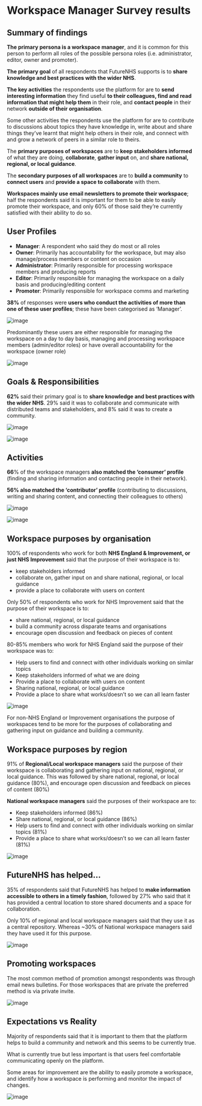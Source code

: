 # Workspace Manager Survey results

## Summary of findings
**The primary persona is a workspace manager**, and it is common for this person to perform all roles of the possible persona roles (i.e. administrator, editor, owner and promoter).

**The primary goal** of all respondents that FutureNHS supports is to **share knowledge and best practices with the wider NHS**.

**The key activities** the respondents use the platform for are to **send interesting information** they find useful **to their colleagues, find and read information that might help them** in their role, and **contact people** in their network **outside of their organisation**.

Some other activities the respondents use the platform for are to contribute to discussions about topics they have knowledge in, write about and share things they’ve learnt that might help others in their role, and connect with and grow a network of peers in a similar role to theirs.

The **primary purposes of workspaces** are to **keep stakeholders informed** of what they are doing, **collaborate**, **gather input** on, and **share national, regional, or local guidance**.

The **secondary purposes of all workspaces** are to **build a community** to **connect users** and **provide a space to collaborate** with them.

**Workspaces mainly use email newsletters to promote their workspace**; half the respondents said it is important for them to be able to easily promote their workspace, and only 60% of those said they’re currently satisfied with their ability to do so.

## User Profiles
- **Manager**: A respondent who said they do most or all roles​
- **Owner**: Primarily has accountability for the workspace, but may also manage/process members or content on occasion ​
- **Administrator**: Primarily responsible for processing workspace members and producing reports​
- **Editor**: Primarily responsible for managing the workspace on a daily basis and producing/editing content​
- **Promoter**: Primarily responsible for workspace comms and marketing

**38%** of responses were **users who conduct the activities of more than one of these user profiles**; these have been categorised as ‘Manager’.

 ![image](https://user-images.githubusercontent.com/9471595/119970343-82cf4f00-bfa7-11eb-8f61-a46ec59006f6.png)
 
 Predominantly these users are either responsible for managing the workspace on a day to day basis, managing and processing workspace members (admin/editor roles) or have overall accountability for the workspace (owner role)

![image](https://user-images.githubusercontent.com/9471595/119970404-94b0f200-bfa7-11eb-95fb-0cdb55cbc340.png)

## Goals & Responsibilities
**62%** said their primary goal is to **share knowledge and best practices with the wider NHS**. 29% said it was to collaborate and communicate with distributed teams and stakeholders, and 8% said it was to create a community.

![image](https://user-images.githubusercontent.com/9471595/119970487-b14d2a00-bfa7-11eb-9a3e-a9e3675c5a7f.png)

![image](https://user-images.githubusercontent.com/9471595/119970502-b5794780-bfa7-11eb-8946-5c33f686e183.png)

## Activities

**66**% of the workspace managers **also matched the ‘consumer’ profile** (finding and sharing information and contacting people in their network).  

**56% also matched the ‘contributor’ profile** (contributing to discussions, writing and sharing content, and connecting their colleagues to others)

![image](https://user-images.githubusercontent.com/9471595/119970591-d6419d00-bfa7-11eb-90b3-a3c0abc2c045.png)

![image](https://user-images.githubusercontent.com/9471595/119970602-da6dba80-bfa7-11eb-8e6a-3e3ef2ff6ead.png)


## Workspace purposes by organisation

100% of respondents who work for both **NHS England & Improvement, or just NHS Improvement** said that the purpose of their workspace is to:
- keep stakeholders informed
- collaborate on, gather input on and share national, regional, or local guidance
- provide a place to collaborate with users on content

Only 50% of respondents who work for NHS Improvement said that the purpose of their workspace is to:
- share national, regional, or local guidance
- build a community across disparate teams and organisations
- encourage open discussion and feedback on pieces of content

80-85% members who work for NHS England said the purpose of their workspace was to:
- Help users to find and connect with other individuals working on similar topics
- Keep stakeholders informed of what we are doing
- Provide a place to collaborate with users on content
- Sharing national, regional, or local guidance
- Provide a place to share what works/doesn’t so we can all learn faster

![image](https://user-images.githubusercontent.com/9471595/119970794-1274fd80-bfa8-11eb-9e8d-c89f944bab70.png)

For non-NHS England or Improvement organisations the purpose of workspaces tend to be more for the purposes of collaborating and gathering input on guidance and building a community.

## Workspace purposes by region

91% of **Regional/Local workspace managers** said the purpose of their workspace is collaborating and gathering input on national, regional, or local guidance. This was followed by share national, regional, or local guidance (80%), and encourage open discussion and feedback on pieces of content (80%)

**National workspace managers** said the purposes of their workspace are to:
- Keep stakeholders informed (86%)
- Share national, regional, or local guidance (86%)
- Help users to find and connect with other individuals working on similar topics (81%)
- Provide a place to share what works/doesn’t so we can all learn faster (81%)

![image](https://user-images.githubusercontent.com/9471595/119970984-50722180-bfa8-11eb-8804-addde9dee616.png)

## FutureNHS has helped...
35% of respondents said that FutureNHS has helped to **make information accessible to others in a timely fashion**, followed by 27% who said that it has provided a central location to store shared documents and a space for collaboration.

Only 10% of regional and local workspace managers said that they use it as a central repository. Whereas ~30% of National workspace managers said they have used it for this purpose.

![image](https://user-images.githubusercontent.com/9471595/119971293-af379b00-bfa8-11eb-8ff1-91393f8cf556.png)


## Promoting workspaces
The most common method of promotion amongst respondents was through email news bulletins. For those workspaces that are private the preferred method is via private invite.

![image](https://user-images.githubusercontent.com/9471595/119971360-c4acc500-bfa8-11eb-9694-8835ea2c2342.png)

## Expectations vs Reality

Majority of respondents said that it is important to them that the platform helps to build a community and network and this seems to be currently true.

What is currently true but less important is that users feel comfortable communicating openly on the platform.

Some areas for improvement are the ability to easily promote a workspace, and identify how a workspace is performing and monitor the impact of changes.

![image](https://user-images.githubusercontent.com/9471595/119971409-d4c4a480-bfa8-11eb-8f4c-c1607fca9e92.png)







